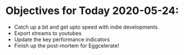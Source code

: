 # Objectives for Today 2020-05-24:

- Catch up a bit and get upto speed with indie developments.
- Export streams to youtubes
- Update the key performance indicators
- Finish up the post-mortem for Eggcelerate!
